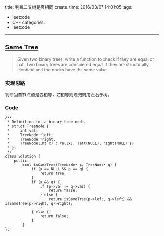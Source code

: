 title: 判断二叉树是否相同
create_time: 2016/03/07 14:01:05
tags:
- leetcode
- C++
categories:
- leetcode

---
## [Same Tree](https://leetcode.com/problems/same-tree/)
> Given two binary trees, write a function to check if they are equal or not.
> Two binary trees are considered equal if they are structurally identical and the nodes have the same value.

### 实现思路
判断当前节点值是否相等，若相等则递归调用左右子树。

### [Code](https://github.com/Finalcheat/leetcode/blob/master/src/Same-Tree.cpp)
```
/**
 * Definition for a binary tree node.
 * struct TreeNode {
 *     int val;
 *     TreeNode *left;
 *     TreeNode *right;
 *     TreeNode(int x) : val(x), left(NULL), right(NULL) {}
 * };
 */
class Solution {
    public:
        bool isSameTree(TreeNode* p, TreeNode* q) {
            if (p == NULL && p == q) {
                return true;
            }
            if (p && q) {
                if (p->val != q->val) {
                    return false;
                } else {
                    return isSameTree(p->left, q->left) && isSameTree(p->right, q->right);
                }
            } else {
                return false;
            }
        }
};
```
